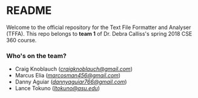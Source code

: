 # README #

Welcome to the official repository for the Text File Formatter and Analyser (TFFA). This repo belongs to **team 1** of Dr. Debra Calliss's spring 2018 CSE 360 course.

### Who's on the team? ###

* Craig Knoblauch (*craigknoblauch@gmail.com*)
* Marcus Elia (*marcosman456@gmail.com*)
* Danny Aguiar (*dannyaguiar766@gmail.com*)
* Lance Tokuno (*ltokuno@asu.edu*)
